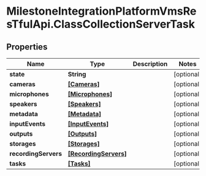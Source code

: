 # MilestoneIntegrationPlatformVmsResTfulApi.ClassCollectionServerTask

## Properties
Name | Type | Description | Notes
------------ | ------------- | ------------- | -------------
**state** | **String** |  | [optional] 
**cameras** | [**[Cameras]**](Cameras.md) |  | [optional] 
**microphones** | [**[Microphones]**](Microphones.md) |  | [optional] 
**speakers** | [**[Speakers]**](Speakers.md) |  | [optional] 
**metadata** | [**[Metadata]**](Metadata.md) |  | [optional] 
**inputEvents** | [**[InputEvents]**](InputEvents.md) |  | [optional] 
**outputs** | [**[Outputs]**](Outputs.md) |  | [optional] 
**storages** | [**[Storages]**](Storages.md) |  | [optional] 
**recordingServers** | [**[RecordingServers]**](RecordingServers.md) |  | [optional] 
**tasks** | [**[Tasks]**](Tasks.md) |  | [optional] 
